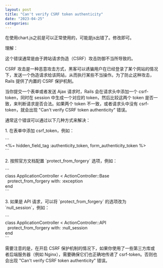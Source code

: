 ```yaml
---
layout: post
title: "Can't verify CSRF token authenticity"
date: "2023-04-25"
categories: 
---
```

<p>在使用chart.js之前是可以正常使用的，可能是js出错了。修改即可。</p>
<p>理解：</p>
<p>这个错误通常是由于跨站请求伪造（CSRF）攻击防御不当所导致的。</p>
<p>CSRF 攻击是一种恶意攻击方式，黑客可以诱骗用户在已经登录了某个网站的情况下，发送一个伪造请求给该网站，从而执行某些不当操作。为了防止这种攻击，Rails 提供了内置的 CSRF 保护机制。</p>
<p>当你提交一个表单或者发送 Ajax 请求时，Rails 会在请求头中添加一个 csrf-token，同时在 session 中生成一个对应的 token，然后比较这两个 token 是否一致，来判断请求是否合法。如果两个 token 不一致，或者请求头中没有 csrf-token，就会出现 &quot;Can&#39;t verify CSRF token authenticity&quot; 错误。</p>
<p>通常这个错误可以通过以下几种方式来解决：</p>
<p>1. 在表单中添加 csrf_token，例如：</p>
<p>```<br />
&lt;%= hidden_field_tag :authenticity_token, form_authenticity_token %&gt;<br />
```</p>
<p>2. 按照官方文档配置 `protect_from_forgery` 选项，例如：</p>
<p>```<br />
class ApplicationController &lt; ActionController::Base<br />
&nbsp; protect_from_forgery with: :exception<br />
end<br />
```</p>
<p>3. 如果是 API 请求，可以将 `protect_from_forgery` 的选项改为 `null_session`，例如：</p>
<p>```<br />
class ApplicationController &lt; ActionController::API<br />
&nbsp; protect_from_forgery with: :null_session<br />
end<br />
```</p>
<p>需要注意的是，在开启 CSRF 保护机制的情况下，如果你使用了一些第三方库或者后端服务器（例如 Nginx），需要确保它们也正确地传递了 csrf-token。否则也会出现 &quot;Can&#39;t verify CSRF token authenticity&quot; 错误。</p>
